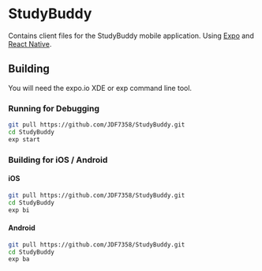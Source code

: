 # StudyBuddy
Contains client files for the StudyBuddy mobile application.
Using [Expo](https://expo.io) and [React Native](https://facebook.github.io/react-native/).
## Building
You will need the expo.io XDE or exp command line tool.
### Running for Debugging
```bash
git pull https://github.com/JDF7358/StudyBuddy.git
cd StudyBuddy
exp start
```
### Building for iOS / Android
#### iOS
```bash
git pull https://github.com/JDF7358/StudyBuddy.git
cd StudyBuddy
exp bi
```
#### Android
```bash
git pull https://github.com/JDF7358/StudyBuddy.git
cd StudyBuddy
exp ba
```
